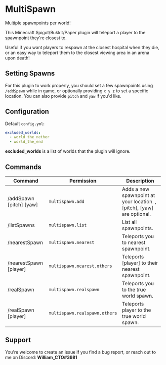 # MultiSpawn
Multiple spawnpoints per world!

This Minecraft Spigot/Bukkit/Paper plugin will teleport a player to the spawnpoint they're closest to.

Useful if you want players to respawn at the closest hospital when they die, or an easy way to teleport them to the 
closest viewing area in an arena upon death!

## Setting Spawns
For this plugin to work properly, you should set a few spawnpoints using
`/addSpawn` while in game, or optionally providing `x y z` to set a specific location. 
You can also provide `pitch` and `yaw` if you'd like.

## Configuration
Default `config.yml`:
```yaml
excluded_worlds:
  - world_the_nether
  - world_the_end
```
**excluded_worlds** is a list of worlds that the plugin will ignore.

## Commands
Command | Permission | Description
--------|------------|------------
/addSpawn <x y z> [pitch] [yaw] | `multispawn.add` | Adds a new spawnpoint at your location. <x y z>, [pitch], [yaw] are optional.
/listSpawns | `multispawn.list` | List all spawnpoints.
/nearestSpawn | `multispawn.nearest` | Teleports you to nearest spawnpoint.
/nearestSpawn [player] | `multispawn.nearest.others` | Teleports [player] to their nearest spawnpoint.
/realSpawn | `multispawn.realspawn` | Teleports you to the true world spawn.
/realSpawn [player] | `multispawn.realspawn.others` | Teleports player to the true world spawn.

## Support
You're welcome to create an issue if you find a bug report, or reach out to me on Discord:
**William_CTO#3981**
